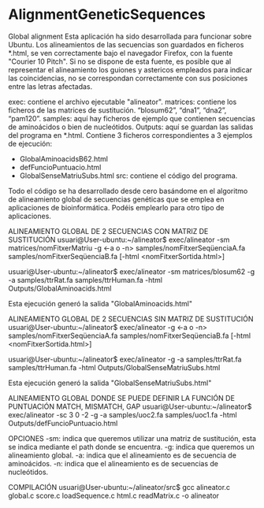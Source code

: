# AlignmentGeneticSequences
Global alignment 
Esta aplicación ha sido desarrollada para funcionar sobre Ubuntu.
Los alineamientos de las secuencias son guardados en ficheros *.html, se ven correctamente bajo el navegador Firefox, con la fuente "Courier 10 Pitch".
Si no se dispone de esta fuente, es posible que al representar el alineamiento los guiones y astericos empleados para indicar las coincidencias, no se correspondan correctamente con sus posiciones entre las letras afectadas.

exec: contiene el archivo ejecutable "alineator".
matrices: contiene los ficheros de las matrices de sustitución. 
“blosum62”, “dna1”, “dna2”, “pam120”.
samples: aquí hay ficheros de ejemplo que contienen secuencias de aminoácidos o bien de nucleótidos.
Outputs: aquí se guardan las salidas del programa en *.html.
Contiene 3 ficheros correspondientes a 3 ejemplos de ejecución:
- GlobalAminoacidsB62.html
- defFuncioPuntuacio.html
- GlobalSenseMatriuSubs.html
src: contiene el código del programa.

Todo el código se ha desarrollado desde cero basándome en el algoritmo de alineamiento global de secuencias genéticas que se emplea en aplicaciones de bioinformática.
Podéis emplearlo para otro tipo de aplicaciones.

ALINEAMIENTO GLOBAL DE 2 SECUENCIAS CON MATRIZ DE SUSTITUCIÓN
usuari@User-ubuntu:~/alineator$ exec/alineator -sm matrices/nomFitxerMatriu -g <-a o -n>
samples/nomFitxerSeqüenciaA.fa samples/nomFitxerSeqüenciaB.fa [-html <nomFitxerSortida.html>]

usuari@User-ubuntu:~/alineator$ exec/alineator -sm matrices/blosum62 -g -a samples/ttrRat.fa
samples/ttrHuman.fa -html Outputs/GlobalAminoacids.html

Esta ejecución generó la salida "GlobalAminoacids.html"

ALINEAMIENTO GLOBAL DE 2 SECUENCIAS SIN MATRIZ DE SUSTITUCIÓN
usuari@User-ubuntu:~/alineator$ exec/alineator -g <-a o -n> samples/nomFitxerSeqüenciaA.fa
samples/nomFitxerSeqüenciaB.fa [-html <nomFitxerSortida.html>]

usuari@User-ubuntu:~/alineator$ exec/alineator -g -a samples/ttrRat.fa samples/ttrHuman.fa -html
Outputs/GlobalSenseMatriuSubs.html

Esta ejecución generó la salida "GlobalSenseMatriuSubs.html"

ALINEAMIENTO GLOBAL DONDE SE PUEDE DEFINIR LA FUNCIÓN DE PUNTUACIÓN MATCH, MISMATCH, GAP
usuari@User-ubuntu:~/alineator$ exec/alineator -sc 3 0 -2 -g -a samples/uoc2.fa samples/uoc1.fa
-html Outputs/defFuncioPuntuacio.html

OPCIONES
-sm: indica que queremos utilizar una matriz de sustitución, esta se indica mediante el path donde se encuentra.
-g: indica que queremos un alineamiento global.
-a: indica que el alineamiento es de secuencia de aminoácidos.
-n: indica que el alineamiento es de secuencias de nucleótidos.

COMPILACIÓN
usuari@User-ubuntu:~/alineator/src$ gcc alineator.c global.c score.c loadSequence.c html.c
readMatrix.c -o alineator

